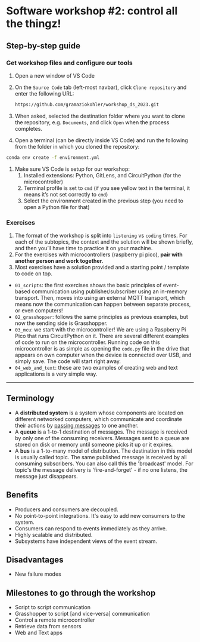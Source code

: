 # Software workshop #2: control all the thingz!

## Step-by-step guide

### Get workshop files and configure our tools

1. Open a new window of VS Code
2. On the `Source Code` tab (left-most navbar), click `Clone repository` and enter the following URL:
    
    ```bash
    https://github.com/gramaziokohler/workshop_ds_2023.git
    ```
    
3. When asked, selected the destination folder where you want to clone the repository, e.g. `Documents`, and click `Open` when the process completes.
4. Open a terminal (can be directly inside VS Code) and run the following from the folder in which you cloned the repository:

```bash
conda env create -f environment.yml
```

1. Make sure VS Code is setup for our workshop:
    1. Installed extensions: Python, GitLens, and CircuitPython (for the microcontroller)
    2. Terminal profile is set to `cmd` (if you see yellow text in the terminal, it means it’s not set correctly to `cmd`)
    3. Select the environment created in the previous step (you need to open a Python file for that)

### Exercises

1. The format of the workshop is split into `listening` vs `coding` times. For each of the subtopics, the context and the solution will be shown briefly, and then you’ll have time to practice it on your machine.
2. For the exercises with microcontrollers (raspberry pi pico), **pair with another person and work together**.
3. Most exercises have a solution provided and a starting point / template to code on top.

* `01_scripts`: the first exercises shows the basic principles of event-based communication using publisher/subscriber using an in-memory transport. Then, moves into using an external MQTT transport, which means now the communication can happen between separate process, or even computers!
* `02_grasshopper`: follows the same principles as previous examples, but now the sending side is Grasshopper.
* `03_mcu`: we start with the microcontroller! We are using a Raspberry Pi Pico that runs CircuitPython on it. There are several different examples of code to run on the microcontroller. Running code on this microcontroller is as simple as opening the `code.py` file in the drive that appears on own computer when the device is connected over USB, and simply save. The code will start right away.
* `04_web_and_text`: these are two examples of creating web and text applications is a very simple way.

---


## Terminology

- A **distributed system** is a system whose components are located on different networked computers, which communicate and coordinate their actions by [passing messages](https://en.wikipedia.org/wiki/Message_passing) to one another.
- A **queue** is a 1-to-1 destination of messages. The message is received by only one of the consuming receivers. Messages sent to a queue are stored on disk or memory until someone picks it up or it expires.
- A **bus** is a 1-to-many model of distribution. The destination in this model is usually called topic. The same published message is received by all consuming subscribers. You can also call this the 'broadcast' model. For topic's the message delivery is 'fire-and-forget' - if no one listens, the message just disappears.

## Benefits

- Producers and consumers are decoupled.
- No point-to-point integrations. It's easy to add new consumers to the system.
- Consumers can respond to events immediately as they arrive.
- Highly scalable and distributed.
- Subsystems have independent views of the event stream.

## Disadvantages

- New failure modes

## Milestones to go through the workshop

- Script to script communication
- Grasshopper to script [and vice-versa] communication
- Control a remote microcontroller
- Retrieve data from sensors
- Web and Text apps

